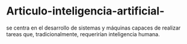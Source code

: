 # Articulo-inteligencia-artificial-
se centra en el desarrollo de sistemas y máquinas capaces de realizar tareas que, tradicionalmente, requerirían inteligencia humana.
